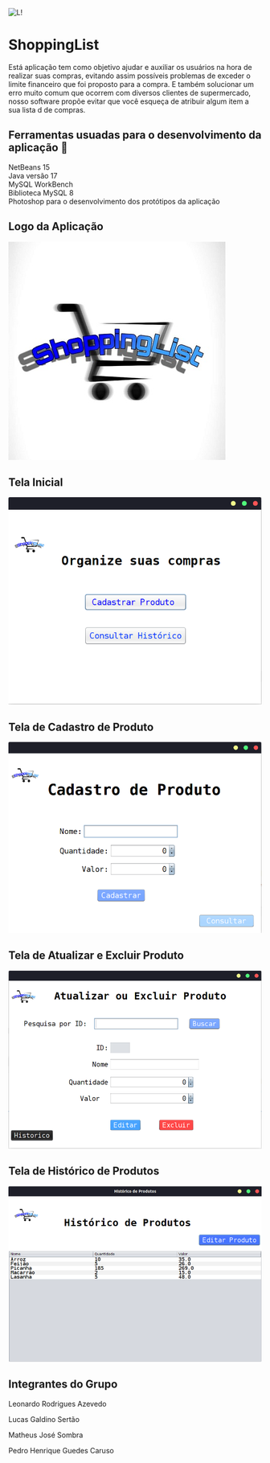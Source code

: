 ![L!](https://img.shields.io/badge/License-MIT-green) 
<h1>ShoppingList</h1>

<p>Está aplicação tem como objetivo ajudar e auxiliar os usuários na hora de realizar suas compras, evitando assim possíveis problemas de exceder o limite 
financeiro que foi proposto para a compra.
E também solucionar um erro muito comum que ocorrem com diversos clientes de supermercado, nosso software propõe evitar que você esqueça de 
atribuir algum item a sua lista d de compras.</p>

<h2> Ferramentas usuadas para o desenvolvimento da aplicação 🧰</h2>
NetBeans 15<br>
Java versão 17<br>
MySQL WorkBench<br> 
Biblioteca MySQL 8 <br>
Photoshop para o desenvolvimento dos protótipos da aplicação<br>

<h2> Logo da Aplicação </h2>
<img src="https://raw.githubusercontent.com/LucasGaldinno/shoppinglist/main/Screenshot/Logo.jpg">

<h2>Tela Inicial </h2>
<img src="https://raw.githubusercontent.com/LucasGaldinno/shoppinglist/main/Screenshot/Tela-Inicial.png">

<h2> Tela de Cadastro de Produto </h2>
<img src="https://raw.githubusercontent.com/LucasGaldinno/shoppinglist/main/Screenshot/Tela-de-cadastro.png">

<h2> Tela de Atualizar e Excluir Produto </h2>
<img src="https://raw.githubusercontent.com/LucasGaldinno/shoppinglist/main/Screenshot/Tela-de-consultar-editar-deletar.png">

<h2> Tela de Histórico de Produtos </h2>
<img src="https://raw.githubusercontent.com/LucasGaldinno/shoppinglist/main/Screenshot/Tela-de-Historico.png">

<h2> Integrantes do Grupo </h2>
<p> Leonardo Rodrigues Azevedo </p>
<p> Lucas Galdino Sertão </p>
<p> Matheus José Sombra </p>
<p> Pedro Henrique Guedes Caruso </p>
